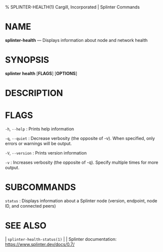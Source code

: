 % SPLINTER-HEALTH(1) Cargill, Incorporated | Splinter Commands
<!--
  Copyright 2018-2021 Cargill Incorporated
  Licensed under Creative Commons Attribution 4.0 International License
  https://creativecommons.org/licenses/by/4.0/
-->

NAME
====

**splinter-health** — Displays information about node and network health

SYNOPSIS
========

**splinter** **health** \[**FLAGS**\] \[**OPTIONS**\]

DESCRIPTION
===========


FLAGS
=====

`-h`, `--help`
: Prints help information

`-q`, `--quiet`
: Decrease verbosity (the opposite of -v). When specified, only errors or
  warnings will be output.

`-V`, `--version`
: Prints version information

`-v`
: Increases verbosity (the opposite of -q). Specify multiple times for more
  output.


SUBCOMMANDS
===========

`status`
: Displays information about a Splinter node (version, endpoint, node ID,
  and connected peers)

SEE ALSO
========
| `splinter-health-status(1)`
|
| Splinter documentation: https://www.splinter.dev/docs/0.7/
